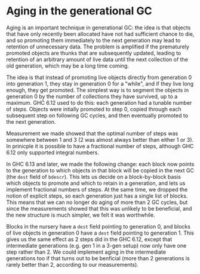 # Aging in the generational GC



Aging is an important technique in generational GC: the idea is that objects that have only recently been allocated have not had sufficient chance to die, and so promoting them immediately to the next generation may lead to retention of unnecessary data.  The problem is amplified if the prematurely promoted objects are thunks that are subsequently updated, leading to retention of an arbitrary amount of live data until the next collection of the old generation, which may be a long time coming.



The idea is that instead of promoting live objects directly from generation 0 into generation 1, they stay in generation 0 for a "while", and if they live long enough, they get promoted.  The simplest way is to segment the objects in generation 0 by the number of collections they have survived, up to a maximum.  GHC 6.12 used to do this: each generation had a tunable number of *steps*. Objects were intially promoted to step 0, copied through each subsequent step on following GC cycles, and then eventually promoted to the next generation.



Measurement we made showed that the optimal number of steps was somewhere between 1 and 3 (2 was almost always better than either 1 or 3).  In prinicple it is possible to have a fractional number of steps, although GHC 6.12 only supported integral numbers.



In GHC 6.13 and later, we made the following change: each block now points to the generation to which objects in that block will be copied in the next GC (the `dest` field of `bdescr`).  This lets us decide on a block-by-block basis which objects to promote and which to retain in a generation, and lets us implement fractional numbers of steps.  At the same time, we dropped the notion of explicit steps, so each generation just has a single list of blocks.  This means that we can no longer do aging of more than 2 GC cycles, but since the measurements showed that this was unlikely to be beneficial, and the new structure is much simpler, we felt it was worthwhile.



Blocks in the nursery have a `dest` field pointing to generation 0, and blocks of live objects in generation 0 have a `dest` field pointing to generation 1.  This gives us the same effect as 2 steps did in the GHC 6.12, except that intermediate generations (e.g. gen 1 in a 3-gen setup) now only have one step rather than 2.  We could implement aging in the intermediate generations too if that turns out to be benficial (more than 2 generations is rarely better than 2, according to our measurements).


